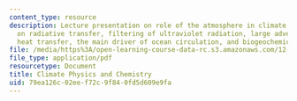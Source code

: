 ```yaml
---
content_type: resource
description: Lecture presentation on role of the atmosphere in climate, strong effects
  on radiative transfer, filtering of ultraviolet radiation, large advective and convective
  heat transfer, the main driver of ocean circulation, and biogeochemical cycles.
file: /media/https%3A/open-learning-course-data-rc.s3.amazonaws.com/12-842-climate-physics-and-chemistry-fall-2008/79ea126c02eef72c9f840fd5d609e9fa_part3_lec1.pdf
file_type: application/pdf
resourcetype: Document
title: Climate Physics and Chemistry
uid: 79ea126c-02ee-f72c-9f84-0fd5d609e9fa
---
```

